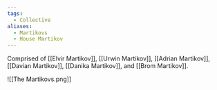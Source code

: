 ```yaml
---
tags:
  - Collective
aliases:
  - Martikovs
  - House Martikov
---
```

Comprised of [[Elvir Martikov]], [[Urwin Martikov]], [[Adrian Martikov]], [[Davian Martikov]], [[Danika Martikov]], and [[Brom Martikov]]. 

![[The Martikovs.png]]